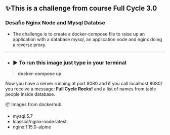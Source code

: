 ## ✨This is a challenge from course Full Cycle 3.0
### Desafio Nginx Node and Mysql Databse

- The challenge is to create a docker-compose file to raise up an application with a database mysql, an application node and nginx doing a reverse proxy.
<hr>

* ### ▶️ To run this image just type in your terminal
 > **docker-compose up**


Now you have a server running at port 8080 and if you call localhost:8080/ you receive a message: **Full Cycle Rocks!** and a list of names
from table people inside database.

📦 Images from dockerhub: 
  - mysql:5.7
  - lcassiol/nginx-node:latest
  - nginx:1.15.0-alpine
